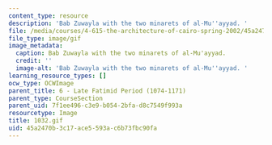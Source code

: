 ```yaml
---
content_type: resource
description: 'Bab Zuwayla with the two minarets of al-Mu''ayyad. '
file: /media/courses/4-615-the-architecture-of-cairo-spring-2002/45a2470b3c17ace5593ac6b73fbc90fa_1032.gif
file_type: image/gif
image_metadata:
  caption: Bab Zuwayla with the two minarets of al-Mu'ayyad.
  credit: ''
  image-alt: 'Bab Zuwayla with the two minarets of al-Mu''ayyad. '
learning_resource_types: []
ocw_type: OCWImage
parent_title: 6 - Late Fatimid Period (1074-1171)
parent_type: CourseSection
parent_uid: 7f1ee496-c3e9-b054-2bfa-d8c7549f993a
resourcetype: Image
title: 1032.gif
uid: 45a2470b-3c17-ace5-593a-c6b73fbc90fa
---
```

